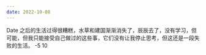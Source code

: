 ```yaml
---
date: 2022-10-08
---
```


Date 之后的生活过得很糟糕，水草和建国渐渐消失了，辰辰去了，没有学习，但可能，但我只能接受自己做过的这些事，它们没有让我停止思考，但这还是一段失败的生活。 -5 10

